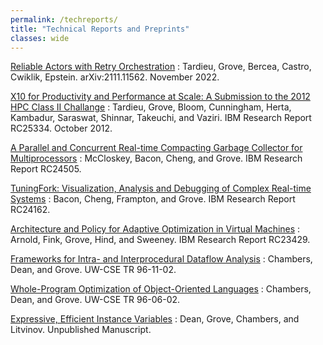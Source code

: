 ```yaml
---
permalink: /techreports/
title: "Technical Reports and Preprints"
classes: wide
---
```


[Reliable Actors with Retry Orchestration](https://arxiv.org/abs/2111.11562)
: Tardieu, Grove, Bercea, Castro, Cwiklik, Epstein. arXiv:2111.11562. November 2022.

[X10 for Productivity and Performance at Scale: A Submission to the 2012 HPC Class II Challange](http://domino.watson.ibm.com/library/CyberDig.nsf/1e4115aea78b6e7c85256b360066f0d4/a5d9c5c4fc89242185257aee004d2e2d!OpenDocument)
: Tardieu, Grove, Bloom, Cunningham, Herta, Kambadur, Saraswat, Shinnar, Takeuchi, and Vaziri. IBM Research Report RC25334. October 2012.

[A Parallel and Concurrent Real-time Compacting Garbage Collector for Multiprocessors](https://s3.us.cloud-object-storage.appdomain.cloud/res-files/31-rc24504.pdf)
: McCloskey, Bacon, Cheng, and Grove. IBM Research Report RC24505.

[TuningFork: Visualization, Analysis and Debugging of Complex Real-time Systems](https://s3.us.cloud-object-storage.appdomain.cloud/res-files/31-rc24162.pdf)
: Bacon, Cheng, Frampton, and Grove. IBM Research Report RC24162.

[Architecture and Policy for Adaptive Optimization in Virtual Machines](https://s3.us.cloud-object-storage.appdomain.cloud/res-files/31-RC23429.pdf)
: Arnold, Fink, Grove, Hind, and Sweeney. IBM Research Report RC23429.

[Frameworks for Intra- and Interprocedural Dataflow Analysis](/assets/preprints/TR-UW-CSE-96-11-02.pdf)
: Chambers, Dean, and Grove. UW-CSE TR 96-11-02.

[Whole-Program Optimization of Object-Oriented Languages](/assets/preprints/TR-UW-CSE-96-06-02.pdf)
: Chambers, Dean, and Grove. UW-CSE TR 96-06-02.

[Expressive, Efficient Instance Variables](/assets/preprints/cecilFields.pdf)
: Dean, Grove, Chambers, and Litvinov. Unpublished Manuscript.
